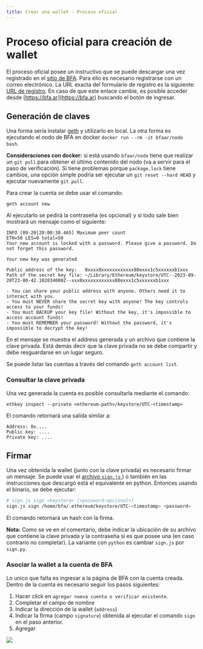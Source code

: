 ```yaml
---
title: Crear una wallet - Proceso oficial
---
```

# Proceso oficial para creación de wallet
El proceso oficial posee un instructivo que se puede descargar una vez registrado en el [sitio de BFA](https://bfa.ar). Para ello es necesario registrarse con un correo electrónico. La URL exacta del formulario de registro es la siguiente: [URL de registro](https://registro.bfa.ar/accounts/register/). En caso de que este enlace cambie, es posible acceder desde [https://bfa.ar](https://bfa.ar) buscando el botón de ingresar.

## Generación de claves
Una forma sería instalar [geth](https://geth.ethereum.org/) y utilizarlo en local. La otra forma es ejecutando el nodo de BFA en docker `docker run --rm -it bfaar/nodo bash`.

**Consideraciones con docker:** si está usando `bfaar/node` tiene que realizar un `git pull` para obtener el último contenido del nodo (va a servir para el paso de verificación). Si tiene problemas porque `package.lock` tiene cambios, una opción simple podría ser ejecutar un `git reset --hard HEAD` y ejecutar nuevamente `git pull`.

Para crear la cuenta se debe usar el comando:
```
geth account new
```

Al ejecutarlo se pedirá la contraseña (es opcional) y si todo sale bien mostrará un mensaje como el siguiente:
```
INFO [09-20|20:00:30.465] Maximum peer count                       ETH=50 LES=0 total=50
Your new account is locked with a password. Please give a password. Do not forget this password.

Your new key was generated

Public address of the key:   0xxxx0xxxxxxxxxxxx88exxx1c5xxxxxxb1xxx
Path of the secret key file: ~/Library/Ethereum/keystore/UTC--2023-09-20T23-00-42.102834000Z--xxx0xxxxxxxxxxxx88exxx1c5xxxxxxb1xxx

- You can share your public address with anyone. Others need it to interact with you.
- You must NEVER share the secret key with anyone! The key controls access to your funds!
- You must BACKUP your key file! Without the key, it's impossible to access account funds!
- You must REMEMBER your password! Without the password, it's impossible to decrypt the key!
```

En el mensaje se muestra el address generada y un archivo que contiene la clave privada. Está demás decir que la clave privada no se debe compartir y debe resguardarse en un lugar seguro.

Se puede listar las cuentas a través del comando `geth account list`. 
### Consultar la clave privada
Una vez generada la cuenta es posible consultarla mediante el comando:
```
ethkey inspect --private <ethereum-path>/keystore/UTC-<timestamp>
```
El comando retornará una salida similar a:
```
Address: 0x....
Public key: ....
Private key: ....
```


## Firmar
Una vez obtenida la wallet (junto con la clave privada) es necesario firmar un mensaje. Se puede usar el [archivo `sign.js` ](https://gitlab.bfa.ar/blockchain/nucleo/blob/master/bin/sign.js)) o también en las instrucciones que descargó está el equivalente en python. Entonces usando el binario, se debe ejecutar:
```sh
# sign.js sign <keystore> [<password-opcional>]
sign.js sign /home/bfa/.ethereum/keystore/UTC-<timestamp> <password>
```

El comando retornará un hash con la firma.

**Nota:** Como se ve en el comentario, debe indicar la ubicación de su archivo que contiene la clave privada y la contraseña si es que posee una (en caso contrario no completar). La variante con `python` es cambiar `sign.js` por `sign.py`.

### Asociar la wallet a la cuenta de BFA
Lo unico que falta es ingresar a la página de BFA con la cuenta creada. Dentro de la cuenta es necesario seguir los pasos siguientes:
1. Hacer click en `agregar nueva cuenta o verificar existente`. 
2. Completar el campo de nombre
3. Indicar la dirección de la wallet (`address`)
4. Indicar la firma (campo `signature`) obtenida al ejecutar el comando `sign` en el paso anterior.
5. Agregar

![](https://imgur.com/uJqOe92.png)